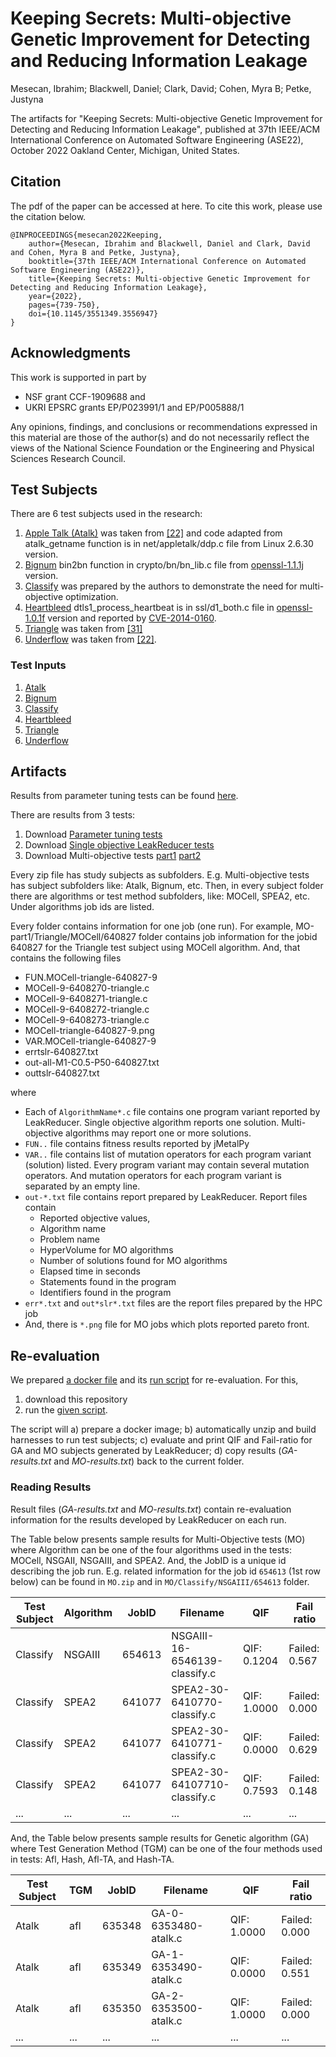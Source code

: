 # Keeping Secrets: Multi-objective Genetic Improvement for Detecting and Reducing Information Leakage
Mesecan, Ibrahim; Blackwell, Daniel; Clark, David; Cohen, Myra B; Petke, Justyna

The artifacts for "Keeping Secrets: Multi-objective Genetic Improvement for Detecting and Reducing Information Leakage", published at 37th IEEE/ACM International Conference on Automated Software Engineering (ASE22), October 2022 Oakland Center, Michigan, United States.

## Citation
The pdf of the paper can be accessed at here.
To cite this work, please use the citation below.

```
@INPROCEEDINGS{mesecan2022Keeping,
    author={Mesecan, Ibrahim and Blackwell, Daniel and Clark, David and Cohen, Myra B and Petke, Justyna},
    booktitle={37th IEEE/ACM International Conference on Automated Software Engineering (ASE22)},
    title={Keeping Secrets: Multi-objective Genetic Improvement for Detecting and Reducing Information Leakage},
    year={2022},
    pages={739-750},
    doi={10.1145/3551349.3556947}
}
```

## Acknowledgments
This work is supported in part by
* NSF grant CCF-1909688 and
* UKRI EPSRC grants EP/P023991/1 and EP/P005888/1

Any opinions, findings, and conclusions or recommendations expressed in this material are those of the author(s) and do not necessarily reflect the views of the National Science Foundation
or the Engineering and Physical Sciences Research Council.
## Test Subjects

There are 6 test subjects used in the research:
1. [Apple Talk (Atalk)](./subjects/atalk.c) was taken from [\[22\]](https://dl.acm.org/doi/abs/10.1145/1920261.1920300) and code adapted from atalk_getname function is in net/appletalk/ddp.c file from Linux 2.6.30 version. 
2. [Bignum](./subjects/bn_lib.c) bin2bn function in crypto/bn/bn_lib.c file from [openssl-1.1.1j](https://ftp.openssl.org/source/old/1.1.1/) version.
3. [Classify](./subjects/classify.c) was prepared by the authors to demonstrate the need for multi-objective optimization.
4. [Heartbleed](./subjects/d1_both.c) dtls1_process_heartbeat is in ssl/d1_both.c file in [openssl-1.0.1f](https://www.openssl.org/source/old/1.0.1/) version and reported by [CVE-2014-0160](https://nvd.nist.gov/vuln/detail/CVE-2014-0160).
5. [Triangle](./subjects/triangle.c) was taken from [\[31\]](https://ieeexplore.ieee.org/abstract/document/9678758/)
6. [Underflow](./subjects/underflow.c) was taken from [\[22\]](https://dl.acm.org/doi/abs/10.1145/1920261.1920300).

### Test Inputs
1. [Atalk](test-sets/atalk-tests.md)
2. [Bignum](./test-sets/bignum-tests.md)
3. [Classify](./test-sets/classify-tests.md)
4. [Heartbleed](./test-sets/heartbleed-tests.md)
5. [Triangle](test-sets/triangle-tests.md)
6. [Underflow](test-sets/underflow-tests.md)


## Artifacts
Results from parameter tuning tests can be found [here](./ptuning-results.md).

There are results from 3 tests:
1. Download [Parameter tuning tests](./TuningTests.zip)
2. Download [Single objective LeakReducer tests](./GA.zip)
3. Download Multi-objective tests [part1](./MO-part1.zip) [part2](./MO-part2.zip)

Every zip file has study subjects as subfolders. E.g. Multi-objective 
tests has subject subfolders like: Atalk, Bignum, etc. Then, in every 
subject folder there are algorithms or test method subfolders, 
like: MOCell, SPEA2, etc. Under algorithms job ids are listed. 

Every folder contains information for one job (one run). For example, 
MO-part1/Triangle/MOCell/640827 folder contains job information 
for the jobid 640827 for the Triangle test subject using MOCell 
algorithm. And, that contains the following files
* FUN.MOCell-triangle-640827-9	
* MOCell-9-6408270-triangle.c		
* MOCell-9-6408271-triangle.c		
* MOCell-9-6408272-triangle.c		
* MOCell-9-6408273-triangle.c		
* MOCell-triangle-640827-9.png
* VAR.MOCell-triangle-640827-9
* errtslr-640827.txt
* out-all-M1-C0.5-P50-640827.txt
* outtslr-640827.txt

where 

* Each of ```AlgorithmName*.c``` file contains one program variant reported 
  by LeakReducer. Single objective algorithm reports one solution. 
  Multi-objective algorithms may report one or more solutions. 
* ```FUN..``` file contains fitness results reported by jMetalPy
* ```VAR..``` file contains list of mutation operators for each program 
  variant (solution) listed. Every program variant may contain several 
  mutation operators. And mutation operators for each program variant 
  is separated by an empty line.
* ```out-*.txt``` file contains report prepared by LeakReducer. Report files contain
    * Reported objective values,
    * Algorithm name
    * Problem name
    * HyperVolume for MO algorithms
    * Number of solutions found for MO algorithms
    * Elapsed time in seconds
    * Statements found in the program
    * Identifiers found in the program
* ```err*.txt``` and ```out*slr*.txt``` files are the report files prepared by the HPC job
* And, there is ```*.png``` file for MO jobs which plots reported pareto front.

## Re-evaluation
We prepared [a docker file](Dockerfile) and its 
[run script](run-Docker.sh) for re-evaluation. 
For this,
1) download this repository 
2) run the [given script](run-Docker.sh).

The script will a) prepare a docker image; 
b) automatically unzip and build harnesses to run test 
subjects; c) evaluate and print QIF and Fail-ratio for 
GA and MO subjects generated by LeakReducer; d) copy results 
(*GA-results.txt* and *MO-results.txt*) back to 
the current folder.

### Reading Results
Result files (*GA-results.txt* and *MO-results.txt*)
contain re-evaluation information for the results developed
by LeakReducer on each run.  

The Table below presents sample results for Multi-Objective 
tests (MO) where Algorithm can be one of the four algorithms 
used in the tests: MOCell, NSGAII, NSGAIII, and SPEA2. 
And, the JobID is a unique id describing the job run. 
E.g. related information for the job id ```654613``` 
(1st row below) can be found in ```MO.zip``` 
and in ```MO/Classify/NSGAIII/654613``` folder.

Test Subject | Algorithm | JobID | Filename | QIF | Fail ratio
-------------|-----|-------|----------|-----|-----------
Classify | NSGAIII | 654613 | NSGAIII-16-6546139-classify.c | QIF: 0.1204 | Failed: 0.567
Classify | SPEA2   | 641077 | SPEA2-30-6410770-classify.c   | QIF: 1.0000 | Failed: 0.000
Classify | SPEA2   | 641077 | SPEA2-30-6410771-classify.c   | QIF: 0.0000 | Failed: 0.629
Classify | SPEA2   | 641077 | SPEA2-30-64107710-classify.c  | QIF: 0.7593 | Failed: 0.148
... | ... | ... | ... | ... | ...

And, the Table below presents sample results for Genetic 
algorithm (GA) where Test Generation Method (TGM) can be 
one of the four methods used in tests: Afl, Hash, Afl-TA, 
and Hash-TA. 

Test Subject | TGM | JobID | Filename | QIF | Fail ratio
-------------|-----|-------|----------|-----|-----------
Atalk | afl | 635348 | GA-0-6353480-atalk.c | QIF: 1.0000 | Failed: 0.000
Atalk | afl | 635349 | GA-1-6353490-atalk.c | QIF: 0.0000 | Failed: 0.551
Atalk | afl | 635350 | GA-2-6353500-atalk.c | QIF: 1.0000 | Failed: 0.000
... | ... | ... | ... | ... | ...

